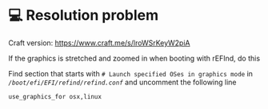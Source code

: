 # 💻 Resolution problem

Craft version: https://www.craft.me/s/lroWSrKeyW2piA

If the graphics is stretched and zoomed in when booting with rEFInd, do this

Find section that starts with `# Launch specified OSes in graphics mode` in _`/boot/efi/EFI/refind/refind.conf`_ and uncomment the following line

```other
use_graphics_for osx,linux
```
